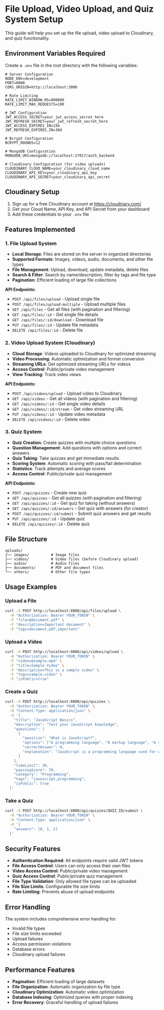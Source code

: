 # File Upload, Video Upload, and Quiz System Setup

This guide will help you set up the file upload, video upload to Cloudinary, and quiz functionality.

## Environment Variables Required

Create a `.env` file in the root directory with the following variables:

```env
# Server Configuration
NODE_ENV=development
PORT=8000
CORS_ORIGIN=http://localhost:3000

# Rate Limiting
RATE_LIMIT_WINDOW_MS=900000
RATE_LIMIT_MAX_REQUESTS=100

# JWT Configuration
JWT_ACCESS_SECRET=your_jwt_access_secret_here
JWT_REFRESH_SECRET=your_jwt_refresh_secret_here
JWT_ACCESS_EXPIRES_IN=15m
JWT_REFRESH_EXPIRES_IN=30d

# Bcrypt Configuration
BCRYPT_ROUNDS=12

# MongoDB Configuration
MONGODB_URI=mongodb://localhost:27017/auth_backend

# Cloudinary Configuration (for video uploads)
CLOUDINARY_CLOUD_NAME=your_cloudinary_cloud_name
CLOUDINARY_API_KEY=your_cloudinary_api_key
CLOUDINARY_API_SECRET=your_cloudinary_api_secret
```

## Cloudinary Setup

1. Sign up for a free Cloudinary account at https://cloudinary.com/
2. Get your Cloud Name, API Key, and API Secret from your dashboard
3. Add these credentials to your `.env` file

## Features Implemented

### 1. File Upload System
- **Local Storage**: Files are stored on the server in organized directories
- **Supported Formats**: Images, videos, audio, documents, and other file types
- **File Management**: Upload, download, update metadata, delete files
- **Search & Filter**: Search by name/description, filter by tags and file type
- **Pagination**: Efficient loading of large file collections

**API Endpoints:**
- `POST /api/files/upload` - Upload single file
- `POST /api/files/upload-multiple` - Upload multiple files
- `GET /api/files` - Get all files (with pagination and filtering)
- `GET /api/files/:id` - Get single file details
- `GET /api/files/:id/download` - Download file
- `PUT /api/files/:id` - Update file metadata
- `DELETE /api/files/:id` - Delete file

### 2. Video Upload System (Cloudinary)
- **Cloud Storage**: Videos uploaded to Cloudinary for optimized streaming
- **Video Processing**: Automatic optimization and format conversion
- **Streaming URLs**: Get optimized streaming URLs for videos
- **Access Control**: Public/private video management
- **View Tracking**: Track video views

**API Endpoints:**
- `POST /api/videos/upload` - Upload video to Cloudinary
- `GET /api/videos` - Get all videos (with pagination and filtering)
- `GET /api/videos/:id` - Get single video details
- `GET /api/videos/:id/stream` - Get video streaming URL
- `PUT /api/videos/:id` - Update video metadata
- `DELETE /api/videos/:id` - Delete video

### 3. Quiz System
- **Quiz Creation**: Create quizzes with multiple choice questions
- **Question Management**: Add questions with options and correct answers
- **Quiz Taking**: Take quizzes and get immediate results
- **Scoring System**: Automatic scoring with pass/fail determination
- **Statistics**: Track attempts and average scores
- **Access Control**: Public/private quiz management

**API Endpoints:**
- `POST /api/quizzes` - Create new quiz
- `GET /api/quizzes` - Get all quizzes (with pagination and filtering)
- `GET /api/quizzes/:id` - Get quiz for taking (without answers)
- `GET /api/quizzes/:id/answers` - Get quiz with answers (for creator)
- `POST /api/quizzes/:id/submit` - Submit quiz answers and get results
- `PUT /api/quizzes/:id` - Update quiz
- `DELETE /api/quizzes/:id` - Delete quiz

## File Structure

```
uploads/
├── images/          # Image files
├── videos/          # Video files (before Cloudinary upload)
├── audio/           # Audio files
├── documents/       # PDF and document files
└── others/          # Other file types
```

## Usage Examples

### Upload a File
```bash
curl -X POST http://localhost:8000/api/files/upload \
  -H "Authorization: Bearer YOUR_TOKEN" \
  -F "file=@document.pdf" \
  -F "description=Important document" \
  -F "tags=document,pdf,important"
```

### Upload a Video
```bash
curl -X POST http://localhost:8000/api/videos/upload \
  -H "Authorization: Bearer YOUR_TOKEN" \
  -F "video=@sample.mp4" \
  -F "title=Sample Video" \
  -F "description=This is a sample video" \
  -F "tags=sample,video" \
  -F "isPublic=true"
```

### Create a Quiz
```bash
curl -X POST http://localhost:8000/api/quizzes \
  -H "Authorization: Bearer YOUR_TOKEN" \
  -H "Content-Type: application/json" \
  -d '{
    "title": "JavaScript Basics",
    "description": "Test your JavaScript knowledge",
    "questions": [
      {
        "question": "What is JavaScript?",
        "options": ["A programming language", "A markup language", "A styling language"],
        "correctAnswer": 0,
        "explanation": "JavaScript is a programming language used for web development."
      }
    ],
    "timeLimit": 30,
    "passingScore": 70,
    "category": "Programming",
    "tags": "javascript,programming",
    "isPublic": true
  }'
```

### Take a Quiz
```bash
curl -X POST http://localhost:8000/api/quizzes/QUIZ_ID/submit \
  -H "Authorization: Bearer YOUR_TOKEN" \
  -H "Content-Type: application/json" \
  -d '{
    "answers": [0, 1, 2]
  }'
```

## Security Features

- **Authentication Required**: All endpoints require valid JWT tokens
- **File Access Control**: Users can only access their own files
- **Video Access Control**: Public/private video management
- **Quiz Access Control**: Public/private quiz management
- **File Type Validation**: Only allowed file types can be uploaded
- **File Size Limits**: Configurable file size limits
- **Rate Limiting**: Prevents abuse of upload endpoints

## Error Handling

The system includes comprehensive error handling for:
- Invalid file types
- File size limits exceeded
- Upload failures
- Access permission violations
- Database errors
- Cloudinary upload failures

## Performance Features

- **Pagination**: Efficient loading of large datasets
- **File Organization**: Automatic organization by file type
- **Cloudinary Optimization**: Automatic video optimization
- **Database Indexing**: Optimized queries with proper indexing
- **Error Recovery**: Graceful handling of upload failures
